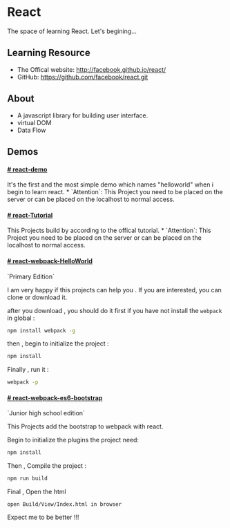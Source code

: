 # React
The space of learning React. Let's begining...

## Learning Resource
* The Offical website:  http://facebook.github.io/react/
* GitHub: https://github.com/facebook/react.git

## About
* A javascript library for building user interface.
* virtual DOM
* Data Flow

## Demos
<h4><a href='https://github.com/zhoou/React/tree/master/react-demo'><b># react-demo</b></a></h4>
It's the first and the most simple demo which names "helloworld" when i begin to learn react.
* `Attention`: This Project you need to be placed on the server or can be placed on the localhost to normal access.

<h4><a href='https://github.com/zhoou/React/tree/master/react-Tutorial'><b># react-Tutorial</b></a></h4>
This Projects build by according to the offical tutorial.
* `Attention`: This Project you need to be placed on the server or can be placed on the localhost to normal access.

<h4><a href='https://github.com/zhoou/React/tree/master/react-webpack-HelloWorld'><b># react-webpack-HelloWorld</b></a></h4>
`Primary Edition`  

I am very happy if this projects can help you . If you are interested, you can clone or download it.

after you download , you should do it first if you have not install the `webpack` in global :
```sh
npm install webpack -g
```
then , begin to initialize the project : 
```sh
npm install
```
Finally , run it :
```sh 
webpack -p
```
<h4><a href='https://github.com/zhoou/React/tree/master/react-webpack-es6-bootstrap'><b># react-webpack-es6-bootstrap</b></a></h4>
`Junior high school edition` 

This Projects add the bootstrap to webpack with react.

Begin to initialize the plugins the project need: 
```sh
npm install
```
Then , Compile the project :
```sh 
npm run build
```
Final , Open the html 
```
open Build/View/Index.html in browser
```

Expect me to be better !!!
